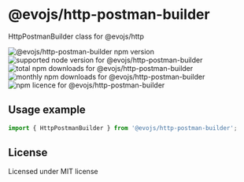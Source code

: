 # @evojs/http-postman-builder

HttpPostmanBuilder class for @evojs/http

![@evojs/http-postman-builder npm version](https://img.shields.io/npm/v/@evojs/http-postman-builder.svg) ![supported node version for @evojs/http-postman-builder](https://img.shields.io/node/v/@evojs/http-postman-builder.svg) ![total npm downloads for @evojs/http-postman-builder](https://img.shields.io/npm/dt/@evojs/http-postman-builder.svg) ![monthly npm downloads for @evojs/http-postman-builder](https://img.shields.io/npm/dm/@evojs/http-postman-builder.svg) ![npm licence for @evojs/http-postman-builder](https://img.shields.io/npm/l/@evojs/http-postman-builder.svg)

## Usage example

```typescript
import { HttpPostmanBuilder } from '@evojs/http-postman-builder';
```

## License

Licensed under MIT license
